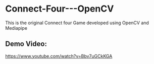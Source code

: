 # Connect-Four---OpenCV


This is the original Connect four Game developed using OpenCV and Mediapipe


## Demo Video:

https://www.youtube.com/watch?v=Bbv7uGCkKGA
